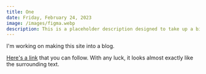 ```yaml
---
title: One
date: Friday, February 24, 2023
image: /images/figma.webp
description: This is a placeholder description designed to take up a bit of space on the page.
---
```


I'm working on making this site into a blog.

[Here's a link](/) that you can follow. With any luck, it looks almost exactly
like the surrounding text.
